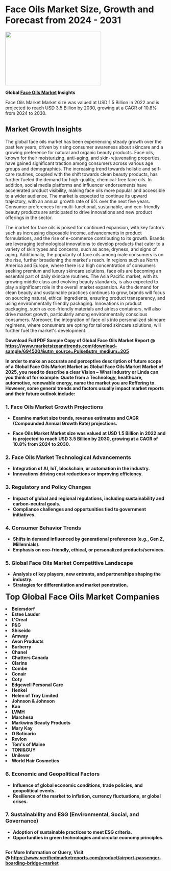 <H1>Face Oils Market Size, Growth and Forecast from 2024 - 2031</H1><img class="aligncenter size-medium wp-image-584254" src="https://thirdeyenews.in/wp-content/uploads/2024/09/Global-Market-Research-300x168.jpeg" alt="" width="300" height="168" /><p><strong>Global&nbsp;<a href="https://www.marketsizeandtrends.com/download-sample/694520/&amp;utm_source=Pulse&amp;utm_medium=205">Face Oils Market</a> Insights</strong></p><p>Face Oils Market Market size was valued at USD 1.5 Billion in 2022 and is projected to reach USD 3.5 Billion by 2030, growing at a CAGR of 10.8% from 2024 to 2030.</p><p><h2>Market Growth Insights</h2> <p>The global face oils market has been experiencing steady growth over the past few years, driven by rising consumer awareness about skincare and a growing preference for natural and organic beauty products. Face oils, known for their moisturizing, anti-aging, and skin-rejuvenating properties, have gained significant traction among consumers across various age groups and demographics. The increasing trend towards holistic and self-care routines, coupled with the shift towards clean beauty products, has further fueled the demand for high-quality, chemical-free face oils. In addition, social media platforms and influencer endorsements have accelerated product visibility, making face oils more popular and accessible to a wider audience. The market is expected to continue its upward trajectory, with an annual growth rate of 6% over the next five years. Consumer preferences for multi-functional, sustainable, and eco-friendly beauty products are anticipated to drive innovations and new product offerings in the sector.</p> <p><strong></strong></p> <p>The market for face oils is poised for continued expansion, with key factors such as increasing disposable income, advancements in product formulations, and the rise of e-commerce contributing to its growth. Brands are leveraging technological innovations to develop products that cater to a variety of skin types and concerns, such as acne, dryness, and signs of aging. Additionally, the popularity of face oils among male consumers is on the rise, further broadening the market's reach. In regions such as North America and Europe, where there is a high concentration of consumers seeking premium and luxury skincare solutions, face oils are becoming an essential part of daily skincare routines. The Asia Pacific market, with its growing middle class and evolving beauty standards, is also expected to play a significant role in the overall market expansion. As the demand for clean beauty and sustainable practices continues to grow, brands will focus on sourcing natural, ethical ingredients, ensuring product transparency, and using environmentally friendly packaging. Innovations in product packaging, such as eco-friendly materials and airless containers, will also drive market growth, particularly among environmentally conscious consumers. Moreover, the integration of face oils into personalized skincare regimens, where consumers are opting for tailored skincare solutions, will further fuel the market's development. <p><strong></p><p><span class=""><strong>Download Full PDF Sample Copy of Global Face Oils Market Report</strong> @ <a href="https://www.marketsizeandtrends.com/download-sample/694520/&amp;utm_source=Pulse&amp;utm_medium=205" target="_blank">https://www.marketsizeandtrends.com/download-sample/694520/&amp;utm_source=Pulse&amp;utm_medium=205</a></span></p><p>In order to make an accurate and perceptive description of future scope of a Global&nbsp;Face Oils Market Market as Global&nbsp;Face Oils Market Market of 2025, you need to describe a clear Vision &ndash; What Industry or Linda can you think of for example: Quote from a Technology, healthcare, automotive, renewable energy, name the market you are Reffering to. However, some general trends and factors usually impact market reports and their future outlook include:</p><h3>1.&nbsp;<strong>Face Oils Market Growth Projections</strong></h3><ul><li>Examine market size trends, revenue estimates and CAGR (Compounded Annual Growth Rate) projections.</li><li><p>Face Oils Market Market size was valued at USD 1.5 Billion in 2022 and is projected to reach USD 3.5 Billion by 2030, growing at a CAGR of 10.8% from 2024 to 2030.</p></li></ul><h3>2.&nbsp;<strong>Face Oils Market Technological Advancements</strong></h3><ul><li>Integration of AI, IoT, blockchain, or automation in the industry.</li><li>Innovations driving cost reductions or improving efficiency.</li></ul><h3>3.&nbsp;<strong>Regulatory and Policy Changes</strong></h3><ul><li>Impact of global and regional regulations, including sustainability and carbon-neutral goals.</li><li>Compliance challenges and opportunities tied to government initiatives.</li></ul><h3>4.&nbsp;<strong>Consumer Behavior Trends</strong></h3><ul><li>Shifts in demand influenced by generational preferences (e.g., Gen Z, Millennials).</li><li>Emphasis on eco-friendly, ethical, or personalized products/services.</li></ul><h3>5.&nbsp;<strong>Global Face Oils Market Competitive Landscape</strong></h3><ul><li>Analysis of key players, new entrants, and partnerships shaping the industry.</li><li>Strategies for differentiation and market penetration.</li></ul><p data-pm-slice="1 1 []"><span style="color: inherit; font-family: inherit; font-size: 25px;">Top Global Face Oils Market Companies</span></p><div class="" data-test-id=""><p><li>Beiersdorf</li><li> Estee Lauder</li><li> L'Oreal</li><li> P&G</li><li> Shiseido</li><li> Amway</li><li> Avon Products</li><li> Burberry</li><li> Chanel</li><li> Chatters Canada</li><li> Clarins</li><li> Combe</li><li> Conair</li><li> Coty</li><li> Edgewell Personal Care</li><li> Henkel</li><li> Helen of Troy Limited</li><li> Johnson & Johnson</li><li> Kao</li><li> LVMH</li><li> Marchesa</li><li> Markwins Beauty Products</li><li> Mary Kay</li><li> O Boticario</li><li> Revlon</li><li> Tom's of Maine</li><li> TONI&GUY</li><li> Unilever</li><li> World Hair Cosmetics</li></p></div><h3>6.&nbsp;<strong>Economic and Geopolitical Factors</strong></h3><ul><li>Influence of global economic conditions, trade policies, and geopolitical events.</li><li>Resilience of the market to inflation, currency fluctuations, or global crises.</li></ul><h3>7.&nbsp;<strong>Sustainability and ESG (Environmental, Social, and Governance)</strong></h3><ul><li>Adoption of sustainable practices to meet ESG criteria.</li><li>Opportunities in green technologies and circular economy principles.</li></ul><h2><strong style="font-size: 14px;">For More Information or Query, Visit @&nbsp;</strong><a style="background-color: #ffffff; font-size: 14px;" href="https://www.marketsizeandtrends.com/report/face-oils-market/" target="_blank">https://www.verifiedmarketreports.com/product/airport-passenger-boarding-bridge-market</a></h2>
